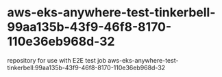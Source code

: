 # aws-eks-anywhere-test-tinkerbell-99aa135b-43f9-46f8-8170-110e36eb968d-32
repository for use with E2E test job aws-eks-anywhere-test-tinkerbell:99aa135b-43f9-46f8-8170-110e36eb968d-32
